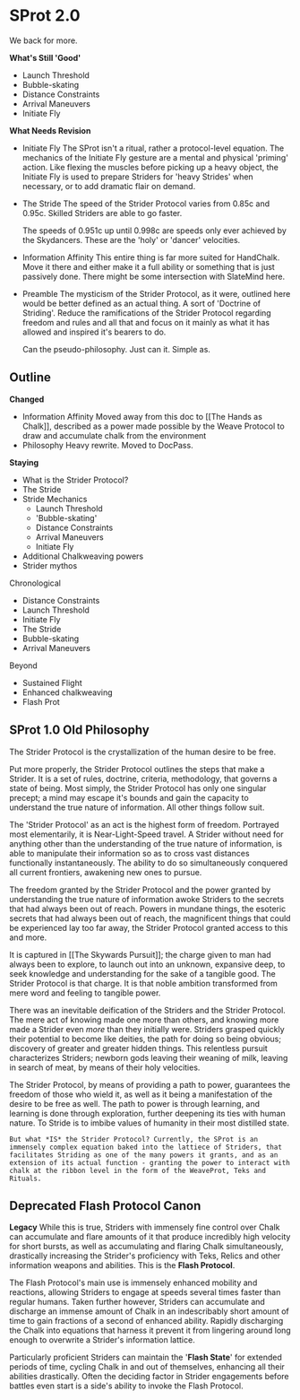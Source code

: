 # SProt 2.0
We back for more.

**What's Still 'Good'**
- Launch Threshold
- Bubble-skating
- Distance Constraints
- Arrival Maneuvers
- Initiate Fly

**What Needs Revision**
- Initiate Fly
	The SProt isn't a ritual, rather a protocol-level equation. The mechanics of the Initiate Fly gesture are a mental and physical 'priming' action. Like flexing the muscles before picking up a heavy object, the Initiate Fly is used to prepare Striders for 'heavy Strides' when necessary, or to add dramatic flair on demand.

- The Stride
	The speed of the Strider Protocol varies from 0.85c and 0.95c. Skilled Striders are able to go faster.
	  
	 The speeds of 0.951c up until 0.998c are speeds only ever achieved by the Skydancers. These are the 'holy' or 'dancer' velocities.

- Information Affinity
	This entire thing is far more suited for HandChalk. Move it there and either make it a full ability or something that is just passively done. There might be some intersection with SlateMind here.

- Preamble
	The mysticism of the Strider Protocol, as it were, outlined here would be better defined as an actual thing. A sort of 'Doctrine of Striding'. Reduce the ramifications of the Strider Protocol regarding freedom and rules and all that and focus on it mainly as what it has allowed and inspired it's bearers to do.
	
	Can the pseudo-philosophy. Just can it. Simple as.

## Outline
**Changed**
- Information Affinity
	  Moved away from this doc to [[The Hands as Chalk]], described as a power made possible by the Weave Protocol to draw and accumulate chalk from the environment
- Philosophy
	  Heavy rewrite. Moved to DocPass.

**Staying**
- What is the Strider Protocol?
- The Stride
- Stride Mechanics
	- Launch Threshold
	- 'Bubble-skating'
	- Distance Constraints
	- Arrival Maneuvers
	- Initiate Fly
- Additional Chalkweaving powers
- Strider mythos

Chronological
- Distance Constraints
- Launch Threshold
- Initiate Fly
- The Stride
- Bubble-skating
- Arrival Maneuvers

Beyond
- Sustained Flight
- Enhanced chalkweaving
- Flash Prot

## SProt 1.0 Old Philosophy
The Strider Protocol is the crystallization of the human desire to be free.

Put more properly, the Strider Protocol outlines the steps that make a Strider. It is a set of rules, doctrine, criteria, methodology, that governs a state of being. Most simply, the Strider Protocol has only one singular precept; a mind may escape it's bounds and gain the capacity to understand the true nature of information. All other things follow suit.

The 'Strider Protocol' as an act is the highest form of freedom. Portrayed most elementarily, it is Near-Light-Speed travel. A Strider without need for anything other than the understanding of the true nature of information, is able to manipulate their information so as to cross vast distances functionally instantaneously. The ability to do so simultaneously conquered all current frontiers, awakening new ones to pursue.

The freedom granted by the Strider Protocol and the power granted by understanding the true nature of information awoke Striders to the secrets that had always been out of reach. Powers in mundane things, the esoteric secrets that had always been out of reach, the magnificent things that could be experienced lay too far away, the Strider Protocol granted access to this and more.

It is captured in [[The Skywards Pursuit]]; the charge given to man had always been to explore, to launch out into an unknown, expansive deep, to seek knowledge and understanding for the sake of a tangible good. The Strider Protocol is that charge. It is that noble ambition transformed from mere word and feeling to tangible power.

There was an inevitable deification of the Striders and the Strider Protocol. The mere act of knowing made one more than others, and knowing more made a Strider even *more* than they initially were. Striders grasped quickly their potential to become like deities, the path for doing so being obvious; discovery of greater and greater hidden things. This relentless pursuit characterizes Striders; newborn gods leaving their weaning of milk, leaving in search of meat, by means of their holy velocities.

The Strider Protocol, by means of providing a path to power, guarantees the freedom of those who wield it, as well as it being a manifestation of the desire to be free as well. The path to power is through learning, and learning is done through exploration, further deepening its ties with human nature. To Stride is to imbibe values of humanity in their most distilled state. 

	But what *IS* the Strider Protocol? Currently, the SProt is an immensely complex equation baked into the lattiece of Striders, that facilitates Striding as one of the many powers it grants, and as an extension of its actual function - granting the power to interact with chalk at the ribbon level in the form of the WeaveProt, Teks and Rituals.


## Deprecated Flash Protocol Canon
**Legacy**
While this is true, Striders with immensely fine control over Chalk can accumulate and flare amounts of it that produce incredibly high velocity for short bursts, as well as accumulating and flaring Chalk simultaneously, drastically increasing the Strider's proficiency with Teks, Relics and other information weapons and abilities. This is the **Flash Protocol**.

The Flash Protocol's main use is immensely enhanced mobility and reactions, allowing Striders to engage at speeds several times faster than regular humans. Taken further however, Striders can accumulate and discharge an immense amount of Chalk in an indescribably short amount of time to gain fractions of a second of enhanced ability. Rapidly discharging the Chalk into equations that harness it prevent it from lingering around long enough to overwrite a Strider's information lattice.

Particularly proficient Striders can maintain the '**Flash State**' for extended periods of time, cycling Chalk in and out of themselves, enhancing all their abilities drastically. Often the deciding factor in Strider engagements before battles even start is a side's ability to invoke the Flash Protocol.
